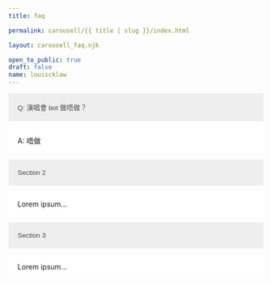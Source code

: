 ```yaml
---
title: faq

permalink: carousell/{{ title | slug }}/index.html

layout: carousell_faq.njk

open_to_public: true
draft: false
name: louiscklaw
---
```


<button class="accordion">Q: 演唱會 bot 做唔做？</button>

<div class="panel">
  <p>A: 唔做</p>
</div>

<button class="accordion">Section 2</button>

<div class="panel">
  <p>Lorem ipsum...</p>
</div>

<button class="accordion">Section 3</button>

<div class="panel">
  <p>Lorem ipsum...</p>
</div>

<style>
/* Style the buttons that are used to open and close the accordion panel */
.accordion {
  background-color: #eee;
  color: #444;
  cursor: pointer;
  padding: 18px;
  width: 100%;
  text-align: left;
  border: none;
  outline: none;
  transition: 0.4s;
}

/* Add a background color to the button if it is clicked on (add the .active class with JS), and when you move the mouse over it (hover) */
.active, .accordion:hover {
  background-color: #ccc;
}

/* Style the accordion panel. Note: hidden by default */
.panel {
  padding: 0 18px;
  background-color: white;
  overflow: hidden;
}
</style>
